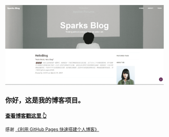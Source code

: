 

![](https://raw.githubusercontent.com/Tokunaga-24253/Tokunaga-24253.github.io/master/img/readme.png)


## 你好，这是我的博客项目。

>
### [查看博客戳这里 👆](https://tokunaga.fun/)


感谢 [《利用 GitHub Pages 快速搭建个人博客》](http://www.jianshu.com/p/e68fba58f75c) 


